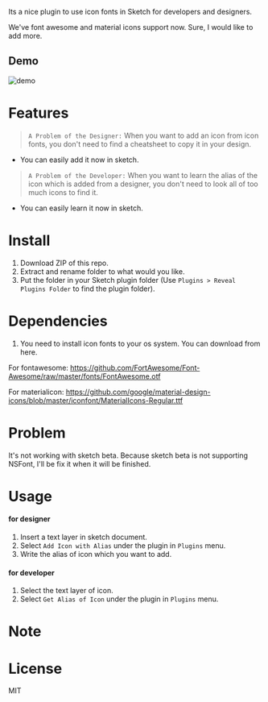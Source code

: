 Its a nice plugin to use icon fonts in Sketch for developers and designers.

We've font awesome and material icons support now. Sure, I would like to add more.

## Demo
![demo][demo-image]

# Features

> `A Problem of the Designer:` 
> When you want to add an icon from icon fonts, you don't need to find a cheatsheet to copy it in your design.

- You can easily add it now in sketch.

> `A Problem of the Developer:` 
> When you want to learn the alias of the icon which is added from a designer, you don't need to look all of too much icons to find it.

- You can easily learn it now in sketch.

# Install

1. Download ZIP of this repo.
2. Extract and rename folder to what would you like.
3. Put the folder in your Sketch plugin folder (Use `Plugins > Reveal Plugins Folder` to find the plugin folder).

# Dependencies

1. You need to install icon fonts to your os system. You can download from here.

For fontawesome:
https://github.com/FortAwesome/Font-Awesome/raw/master/fonts/FontAwesome.otf

For materialicon:
https://github.com/google/material-design-icons/blob/master/iconfont/MaterialIcons-Regular.ttf

# Problem

It's not working with sketch beta. Because sketch beta is not supporting NSFont, I'll be fix it when it will be finished.

# Usage

#### for designer

1. Insert a text layer in sketch document.
2. Select `Add Icon with Alias` under the plugin in `Plugins` menu.
3. Write the alias of icon which you want to add.

#### for developer

1. Select the text layer of icon.
2. Select `Get Alias of Icon` under the plugin in `Plugins` menu.

# Note



# License

MIT

[demo-image]: http://i.imgur.com/EBGmlSe.gif

